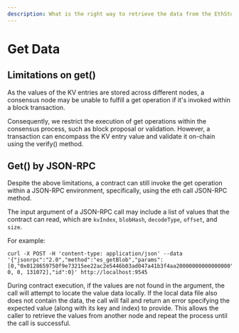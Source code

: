 ```yaml
---
description: What is the right way to retrieve the data from the EthStorage network?
---
```


# Get Data

## Limitations on get()

As the values of the KV entries are stored across different nodes, a consensus node may be unable to fulfill a get operation if it's invoked within a block transaction.

Consequently, we restrict the execution of get operations within the consensus process, such as block proposal or validation. However, a transaction can encompass the KV entry value and validate it on-chain using the verify() method.

## Get() by JSON-RPC

Despite the above limitations, a contract can still invoke the get operation within a JSON-RPC environment, specifically, using the eth call JSON-RPC method.&#x20;

The input argument of a JSON-RPC call may include a list of values that the contract can read, which are `kvIndex`, `blobHash`, `decodeType`, `offset`, and `size`.

For example:&#x20;

```
curl -X POST -H 'content-type: application/json' --data '{"jsonrpc":"2.0","method":"es_getBlob","params":[0,"0x0128659750f9e73215ee22ac2e5446b03ad047a41b3f4aa20000000000000000", 0, 0, 131072],"id":0}' http://localhost:9545
```

During contract execution, if the values are not found in the argument, the call will attempt to locate the value data locally. If the local data file also does not contain the data, the call will fail and return an error specifying the expected value (along with its key and index) to provide. This allows the caller to retrieve the values from another node and repeat the process until the call is successful.
